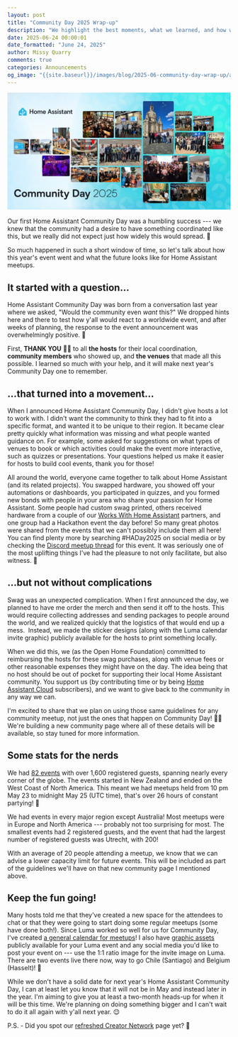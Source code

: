 ```yaml
---
layout: post
title: "Community Day 2025 Wrap-up"
description: "We highlight the best moments, what we learned, and how we will keep supporting meetups worldwide."
date: 2025-06-24 00:00:01
date_formatted: "June 24, 2025"
author: Missy Quarry
comments: true
categories: Announcements
og_image: "{{site.baseurl}}/images/blog/2025-06-community-day-wrap-up/art.jpg"
---
```


<img src='/images/blog/2025-06-community-day-wrap-up/art.jpg' style='border: 0;box-shadow: none;' alt="Pictures of multiple community day meetups">

Our first Home Assistant Community Day was a humbling success --- we knew that the community had a desire to have something coordinated like this, but we really did not expect just how widely this would spread. 💖

So much happened in such a short window of time, so let's talk about how this year's event went and what the future looks like for Home Assistant meetups.<!--more-->

## It started with a question...

Home Assistant Community Day was born from a conversation last year where we asked, "Would the community even *want* this?" We dropped hints here and there to test how y'all would react to a worldwide event, and after weeks of planning, the response to the event announcement was overwhelmingly positive. 🤩

First, **THANK YOU** 🙏🏻 to all **the hosts** for their local coordination, **community members** who showed up, and **the venues** that made all this possible. I learned so much with your help, and it will make next year's Community Day one to remember.

## ...that turned into a movement...

When I announced Home Assistant Community Day, I didn't give hosts a lot to work with. I didn't want the community to think they had to fit into a specific format, and wanted it to be unique to their region. It became clear pretty quickly what information was missing and what people wanted guidance on. For example, some asked for suggestions on what types of venues to book or which activities could make the event more interactive, such as quizzes or presentations. Your questions helped us make it easier for hosts to build cool events, thank you for those!  

All around the world, everyone came together to talk about Home Assistant (and its related projects). You swapped hardware, you showed off your automations or dashboards, you participated in quizzes, and you formed new bonds with people in your area who share your passion for Home Assistant. Some people had custom swag printed, others received hardware from a couple of our [Works With Home Assistant](https://works-with.home-assistant.io/) partners, and one group had a Hackathon event the day before! So many great photos were shared from the events that we can't possibly include them all here! You can find plenty more by searching #HADay2025 on social media or by checking the [Discord meetup thread](https://discord.com/channels/330944238910963714/1364989531069091920/1375786903324070042) for this event. It was seriously one of the most uplifting things I've had the pleasure to not only facilitate, but also witness. 🥰

## ...but not without complications

Swag was an unexpected complication. When I first announced the day, we planned to have me order the merch and then send it off to the hosts. This would require collecting addresses and sending packages to people around the world, and we realized quickly that the logistics of that would end up a mess.  Instead, we made the sticker designs (along with the Luma calendar invite graphic) publicly available for the hosts to print something locally.

When we did this, we (as the Open Home Foundation) committed to reimbursing the hosts for these swag purchases, along with venue fees or other reasonable expenses they might have on the day. The idea being that no host should be out of pocket for supporting their local Home Assistant community. You support us (by contributing time or by being [Home Assistant Cloud](/cloud/) subscribers), and we want to give back to the community in any way we can.

I'm excited to share that we plan on using those same guidelines for any community meetup, not just the ones that happen on Community Day! 👏🏻 We're building a new community page where all of these details will be available, so stay tuned for more information.

## Some stats for the nerds

We had [82 events](https://lu.ma/haday2025) with over 1,600 registered guests, spanning nearly every corner of the globe. The events started in New Zealand and ended on the West Coast of North America. This meant we had meetups held from 10 pm May 23 to midnight May 25 (UTC time), that's over 26 hours of constant partying! 🥳

We had events in every major region except Australia! Most meetups were in Europe and North America --- probably not too surprising for most. The smallest events had 2 registered guests, and the event that had the largest number of registered guests was Utrecht, with 200!

With an average of 20 people attending a meetup, we know that we can advise a lower capacity limit for future events. This will be included as part of the guidelines we'll have on that new community page I mentioned above.

## Keep the fun going!

Many hosts told me that they've created a new space for the attendees to chat or that they were going to start doing some regular meetups (some have done both!). Since Luma worked so well for us for Community Day, I've created [a general calendar for meetups](https://lu.ma/homeassistant)! I also have [graphic assets](https://drive.google.com/drive/folders/1i7Ta0910ozc66jKqhib5fCrOpYyt9b_J?usp=share_link) publicly available for your Luma event and any social media you'd like to post your event on --- use the 1:1 ratio image for the invite image on Luma. There are two events live there now, way to go Chile (Santiago) and Belgium (Hasselt)! 🤩

While we don't have a solid date for next year's Home Assistant Community Day, I can at least let you know that it will not be in May and instead later in the year. I'm aiming to give you at least a two-month heads-up for when it will be this time. We're planning on doing something bigger and I can't wait to do it all again with y'all next year. 😌

P.S. - Did you spot our [refreshed Creator Network](https://creators.home-assistant.io) page yet? 👀
